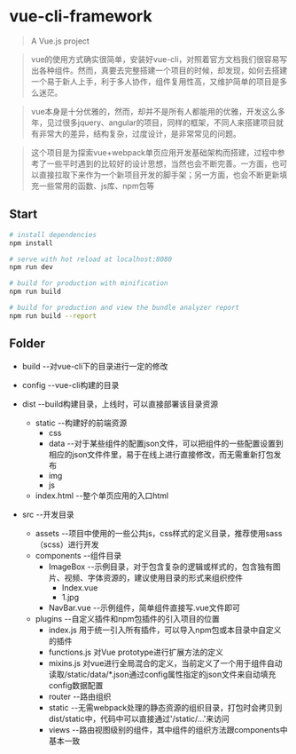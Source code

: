 # vue-cli-framework

> A Vue.js  project

> vue的使用方式确实很简单，安装好vue-cli，对照着官方文档我们很容易写出各种组件。然而，真要去完整搭建一个项目的时候，却发现，如何去搭建一个易于新人上手，利于多人协作，组件复用性高，又维护简单的项目是多么迷茫。

> vue本身是十分优雅的，然而，却并不是所有人都能用的优雅，开发这么多年，见过很多jquery、angular的项目，同样的框架，不同人来搭建项目就有非常大的差异，结构复杂，过度设计，是非常常见的问题。

> 这个项目是为探索vue+webpack单页应用开发基础架构而搭建，过程中参考了一些平时遇到的比较好的设计思想，当然也会不断完善。一方面，也可以直接拉取下来作为一个新项目开发的脚手架；另一方面，也会不断更新填充一些常用的函数、js库、npm包等

## Start

``` bash
# install dependencies
npm install

# serve with hot reload at localhost:8080
npm run dev

# build for production with minification
npm run build

# build for production and view the bundle analyzer report
npm run build --report
```

## Folder

- build  --对vue-cli下的目录进行一定的修改

- config --vue-cli构建的目录
- dist --build构建目录，上线时，可以直接部署该目录资源
    - static --构建好的前端资源
        - css
        - data --对于某些组件的配置json文件，可以把组件的一些配置设置到相应的json文件件里，易于在线上进行直接修改，而无需重新打包发布
        - img
        - js
    - index.html --整个单页应用的入口html
- src --开发目录
    - assets --项目中使用的一些公共js，css样式的定义目录，推荐使用sass（scss）进行开发
    - components
    --组件目录
        - ImageBox --示例目录，对于包含复杂的逻辑或样式的，包含独有图片、视频、字体资源的，建议使用目录的形式来组织控件
            - Index.vue
            - 1.jpg
        - NavBar.vue --示例组件，简单组件直接写.vue文件即可
    - plugins --自定义插件和npm包插件的引入项目的位置
        - index.js 用于统一引入所有插件，可以导入npm包或本目录中自定义的插件
        - functions.js 对Vue prototype进行扩展方法的定义
        - mixins.js
        对vue进行全局混合的定义，当前定义了一个用于组件自动读取/static/data/*.json通过config属性指定的json文件来自动填充config数据配置
        - router --路由组织
        - static --无需webpack处理的静态资源的组织目录，打包时会拷贝到dist/static中，代码中可以直接通过'/static/...'来访问
        - views --路由视图级别的组件，其中组件的组织方法跟components中基本一致